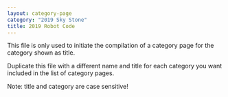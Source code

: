 ```yaml
---
layout: category-page
category: "2019 Sky Stone"
title: 2019 Robot Code
---
```


This file is only used to initiate the compilation of a category page for the category shown as title.

Duplicate this file with a different name and title for each category you want included in the list of category pages.

Note: title and category are case sensitive!
